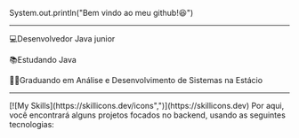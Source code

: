System.out.println("Bem vindo ao meu github!😆")

<hr>
💻Desenvolvedor Java junior

📚Estudando Java

👨‍💻Graduando em Análise e Desenvolvimento de Sistemas na Estácio

<hr>
[![My Skills](https://skillicons.dev/icons",")](https://skillicons.dev)
Por aqui, você encontrará alguns projetos focados no backend, usando as seguintes tecnologias:
